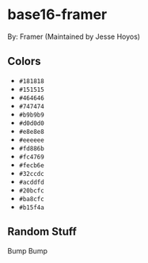 # base16-framer

By: Framer (Maintained by Jesse Hoyos)

## Colors

* `#181818`
* `#151515`
* `#464646`
* `#747474`
* `#b9b9b9`
* `#d0d0d0`
* `#e8e8e8`
* `#eeeeee`
* `#fd886b`
* `#fc4769`
* `#fecb6e`
* `#32ccdc`
* `#acddfd`
* `#20bcfc`
* `#ba8cfc`
* `#b15f4a`

## Random Stuff

Bump
Bump
